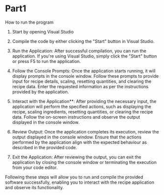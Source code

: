 # Part1
How to run the program
1.  Start by opening  Visual Studio
2.  Compile the code by either clicking the "Start" button in Visual Studio. 

3.  Run the Application: After successful compilation, you can run the application. If you're using Visual Studio, simply click the "Start" button or press F5 to run the application. 
4.  Follow the Console Prompts: Once the application starts running, it will display prompts in the console window. Follow these prompts to provide input for recipe details, scaling, resetting quantities, and clearing the recipe data. Enter the requested information as per the instructions provided by the application.

5.  Interact with the Application**: After providing the necessary input, the application will perform the specified actions, such as displaying the recipe, scaling ingredients, resetting quantities, or clearing the recipe data. Follow the on-screen instructions and observe the output displayed in the console window.

6.  Review Output: Once the application completes its execution, review the output displayed in the console window. Ensure that the actions performed by the application align with the expected behaviour as described in the provided code.

7.  Exit the Application: After reviewing the output, you can exit the application by closing the console window or terminating the execution from your code editor.

Following these steps will allow you to run and compile the provided software successfully, enabling you to interact with the recipe application and observe its functionality.
